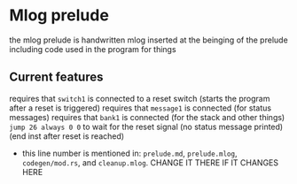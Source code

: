 # Mlog prelude

the mlog prelude is handwritten mlog inserted at the beinging of the prelude including code used in the program for things

## Current features

requires that `switch1` is connected to a reset switch (starts the program after a reset is triggered)
requires that `message1` is connected (for status messages)
requires that `bank1` is connected (for the stack and other things)
`jump 26 always 0 0` to wait for the reset signal (no status message printed) (end inst after reset is reached)

- this line number is mentioned in: `prelude.md`, `prelude.mlog`, `codegen/mod.rs`, and `cleanup.mlog`. CHANGE IT THERE IF IT CHANGES HERE
